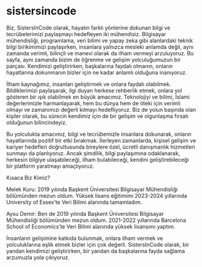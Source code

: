 # sistersincode
Biz, SistersInCode olarak, hayatın farklı yönlerine dokunan bilgi ve tecrübelerimizi paylaşmayı hedefleyen iki mühendisiz. Bilgisayar mühendisliği, programlama, veri bilimi ve yapay zeka gibi alanlardaki teknik bilgi birikimimizi paylaşırken, insanlara yalnızca mesleki anlamda değil, aynı zamanda verimli, bilinçli ve manevi olarak da ilham vermeyi arzuluyoruz. Bu sayfa, aynı zamanda bizim de öğrenme ve gelişim yolculuğumuzun bir parçası. Kendimizi geliştirirken, başkalarına faydalı olmanın, onların hayatlarına dokunmanın bizler için ne kadar anlamlı olduğuna inanıyoruz.

İlham kaynağımız, insanları geliştirmek ve onlara faydalı olabilmek. Bildiklerimizi paylaşarak, ilgi duyan herkese rehberlik etmek, onlara yol gösteren bir ışık olabilmek en büyük amacımız. Teknolojiyi ve bilimi, İslami değerlerimizle harmanlayarak, hem bu dünya hem de öteki için verimli olmayı ve zamanımızı değerli kılmayı hedefliyoruz. Biz de yolun başında olan kişiler olarak, bu sürecin kendimiz için de bir gelişim ve olgunlaşma fırsatı olduğunun bilincindeyiz.

Bu yolculukta amacımız, bilgi ve tecrübemizle insanlara dokunarak, onların hayatlarında pozitif bir etki bırakmak. İlerleyen zamanlarda, kişisel gelişim ve kariyer hedefleri doğrultusunda bireylere özel, ücretli danışmanlık hizmetleri sunmayı da planlıyoruz. Ancak şimdilik, bilgi paylaşımına odaklanarak, herkesin bilgiye ulaşabileceği, ilham bulabileceği, kendini geliştirebileceği bir platform yaratmayı amaçlıyoruz.

Kısaca Biz Kimiz?

Melek Kuru: 2019 yılında Başkent Üniversitesi Bilgisayar Mühendisliği bölümünden mezun oldum. Yüksek lisans eğitimimi 2023-2024 yıllarında University of Essex’te Veri Bilimi alanında tamamladım.

Aysu Demir: Ben de 2019 yılında Başkent Üniversitesi Bilgisayar Mühendisliği bölümünden mezun oldum. 2021-2022 yıllarında Barcelona School of Economics’te Veri Bilimi alanında yüksek lisansımı yaptım.

İnsanların gelişimine katkıda bulunmak, onlara ilham vermek ve yolculuklarına eşlik etmek bizler için çok değerli. SistersInCode olarak, bir yandan kendimizi geliştirirken, bir yandan da başkalarına fayda sağlama arzumuzla yola çıkıyoruz.

